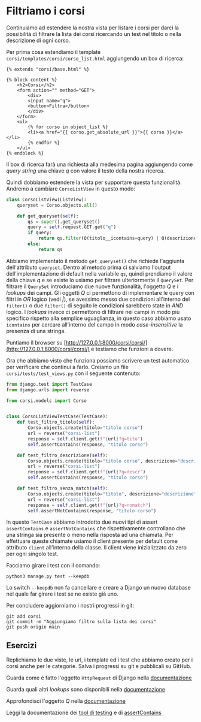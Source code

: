 # Filtriamo i corsi

Continuiamo ad estendere la nostra vista per listare i corsi per darci la possibilità di filtrare
la lista dei corsi ricercando un test nel titolo o nella descrizione di ogni corso.

Per prima cosa estendiamo il template `corsi/templates/corsi/corso_list.html` aggiungendo un box di
ricerca:

```django
{% extends "corsi/base.html" %}

{% block content %}
    <h2>Corsi</h2>
    <form action="" method="GET">
        <div>
        <input name="q">
        <button>Filtra</button>
        </div>
    </form>
    <ul>
        {% for corso in object_list %}
        <li><a href="{{ corso.get_absolute_url }}">{{ corso }}</a></li>
        {% endfor %}
    </ul>
{% endblock %}
```

Il box di ricerca farà una richiesta alla medesima pagina aggiungendo come *query string* una chiave *q*
con valore il testo della nostra ricerca.

Quindi dobbiamo estendere la vista per supportare questa funzionalità. Andremo a cambiare
`CorsoListView` in questo modo:

```python
class CorsoListView(ListView):
    queryset = Corso.objects.all()

    def get_queryset(self):
        qs = super().get_queryset()
        query = self.request.GET.get("q")
        if query:
            return qs.filter(Q(titolo__icontains=query) | Q(descrizione__icontains=query))
        else:
            return qs
```

Abbiamo implementato il metodo `get_queryset()` che richiede l'aggiunta dell'attributo `queryset`.
Dentro al metodo prima ci salviamo l'output dell'implementazione di default nella variabile `qs`,
quindi prendiamo il valore della chiave *q* e se esiste lo usiamo per filtrare ulteriormente il
`QuerySet`.
Per filtrare il `QuerySet` introduciamo due nuove funzionalità, l'oggetto *Q* e i *lookups* dei campi.
Gli oggetti *Q* ci permettono di implementare le query con filtri in *OR* logico (vedi *|*), se avessimo
messo due condizioni all'interno del `filter()` o due `filter()` di seguito le condizioni sarebbero
state in *AND* logico.
I *lookups* invece ci permettono di filtrare nei campi in modo più specifico rispetto alla semplice
uguaglianza, in questo caso abbiamo usato `icontains` per cercare all'interno del campo in modo
*case-insensitive* la presenza di una stringa.

Puntiamo il browser su [http://127.0.0.1:8000/corsi/corsi/](http://127.0.0.1:8000/corsi/corsi/) e
testiamo che funzioni a dovere.

Ora che abbiamo visto che funziona possiamo scrivere un test automatico per verificare che continui
a farlo. Creiamo un file `corsi/tests/test_views.py` con il seguente contenuto:

```python
from django.test import TestCase
from django.urls import reverse

from corsi.models import Corso


class CorsoListViewTestCase(TestCase):
    def test_filtro_titolo(self):
        Corso.objects.create(titolo="titolo corso")
        url = reverse("corsi-list")
        response = self.client.get(f"{url}?q=tito")
        self.assertContains(response, "titolo corso")

    def test_filtro_descrizione(self):
        Corso.objects.create(titolo="titolo corso", descrizione="descrizione")
        url = reverse("corsi-list")
        response = self.client.get(f"{url}?q=descr")
        self.assertContains(response, "titolo corso")

    def test_filtro_senza_match(self):
        Corso.objects.create(titolo="titolo", descrizione="descrizione")
        url = reverse("corsi-list")
        response = self.client.get(f"{url}?q=nomatch")
        self.assertNotContains(response, "titolo corso")
```

In questo `TestCase` abbiamo introdotto due nuovi tipi di assert `assertContains` e `assertNotContains`
che rispettivamente controllano che una stringa sia presente o meno nella risposta ad una chiamata.
Per effettuare queste chiamate usiamo il client presente per default come attributo `client` all'interno
della classe. Il client viene inizializzato da zero per ogni singolo test.

Facciamo girare i test con il comando:

```shell
python3 manage.py test --keepdb
```

Lo switch `--keepdb` non fa cancellare e creare a Django un nuovo database nel quale far girare i test
se ne esiste già uno.

Per concludere aggiorniamo i nostri progressi in git:

```shell
git add corsi
git commit -m "Aggiungiamo filtro sulla lista dei corsi"
git push origin main
```

## Esercizi

Replichiamo le due viste, le url, i template ed i test che abbiamo creato per i corsi anche per le
categorie. Salva i progressi su git e pubblicali su GitHub.

Guarda come è fatto l'oggetto `HttpRequest` di Django nella
[documentazione](https://docs.djangoproject.com/en/3.2/ref/request-response/#httprequest-objects)

Guarda quali altri *lookups* sono disponibili nella
[documentazione](https://docs.djangoproject.com/en/3.2/topics/db/queries/#field-lookups)

Approfondisci l'oggetto *Q* nella
[documentazione](https://docs.djangoproject.com/en/3.2/topics/db/queries/#complex-lookups-with-q-objects)

Leggi la documentazione dei
[tool di testing](https://docs.djangoproject.com/en/3.2/topics/testing/tools/) e di
[assertContains](https://docs.djangoproject.com/en/3.2/topics/testing/tools/#django.test.SimpleTestCase.assertContains)
